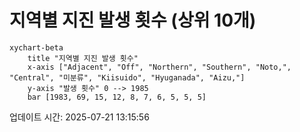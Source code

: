 # 지역별 지진 발생 횟수 (상위 10개)

```mermaid
xychart-beta
    title "지역별 지진 발생 횟수"
    x-axis ["Adjacent", "Off", "Northern", "Southern", "Noto,", "Central", "미분류", "Kiisuido", "Hyuganada", "Aizu,"]
    y-axis "발생 횟수" 0 --> 1985
    bar [1983, 69, 15, 12, 8, 7, 6, 5, 5, 5]
```

업데이트 시간: 2025-07-21 13:15:56
